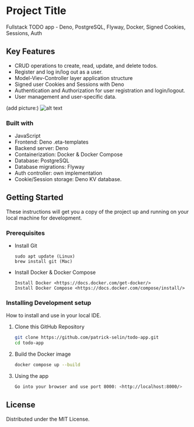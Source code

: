 # Project Title

Fullstack TODO app - Deno, PostgreSQL, Flyway, Docker, Signed Cookies, Sessions, Auth

## Key Features

- CRUD operations to create, read, update, and delete todos.
- Register and log in/log out as a user.
- Model-Viev-Controller layer application structure
- Signed user Cookies and Sessions with Deno
- Authentication and Authorization for user registration and login/logout.
- User management and user-specific data.

(add picture:)
![alt text](http://url/to/img.png)


### Built with

- JavaScript
- Frontend: Deno .eta-templates
- Backend server: Deno
- Containerization: Docker & Docker Compose 
- Database: PostgreSQL
- Database migrations: Flyway
- Auth controller: own implementation
- Cookie/Session storage: Deno KV database.

## Getting Started

These instructions will get you a copy of the project up and running on your local machine for development. 

### Prerequisites

- Install Git

    ```
    sudo apt update (Linux)
    brew install git (Mac)
    ```

- Install Docker & Docker Compose

    ```
    Install Docker <https://docs.docker.com/get-docker/>
    Install Docker Compose <https://docs.docker.com/compose/install/>
    ```

### Installing Development setup

How to install and use in your local IDE.

1.  Clone this GitHub Repository
   
    ```sh
    git clone https://github.com/patrick-selin/todo-app.git
    cd todo-app    
    ```

2.  Build the Docker image

    ```sh
    docker compose up --build      
    ```

3.  Using the app

    ```sh
    Go into your browser and use port 8000: <http://localhost:8000/>
    ```


## License

Distributed under the MIT License.
